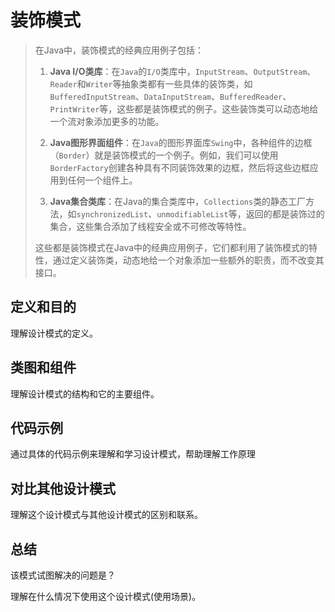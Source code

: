 # 装饰模式

> 在Java中，装饰模式的经典应用例子包括：
>
> 1. **Java I/O类库**：在`Java`的`I/O`类库中，`InputStream`、`OutputStream`、`Reader`和`Writer`等抽象类都有一些具体的装饰类，如`BufferedInputStream`、`DataInputStream`、`BufferedReader`、`PrintWriter`等，这些都是装饰模式的例子。这些装饰类可以动态地给一个流对象添加更多的功能。
>
> 2. **Java图形界面组件**：在`Java`的图形界面库`Swing`中，各种组件的边框（`Border`）就是装饰模式的一个例子。例如，我们可以使用`BorderFactory`创建各种具有不同装饰效果的边框，然后将这些边框应用到任何一个组件上。
>
> 3. **Java集合类库**：在Java的集合类库中，`Collections`类的静态工厂方法，如`synchronizedList`、`unmodifiableList`等，返回的都是装饰过的集合，这些集合添加了线程安全或不可修改等特性。
>
> 这些都是装饰模式在Java中的经典应用例子，它们都利用了装饰模式的特性，通过定义装饰类，动态地给一个对象添加一些额外的职责，而不改变其接口。

## 定义和目的

理解设计模式的定义。

## 类图和组件

理解设计模式的结构和它的主要组件。

## 代码示例

通过具体的代码示例来理解和学习设计模式，帮助理解工作原理

## 对比其他设计模式

理解这个设计模式与其他设计模式的区别和联系。

## 总结

该模式试图解决的问题是？

理解在什么情况下使用这个设计模式(使用场景)。

